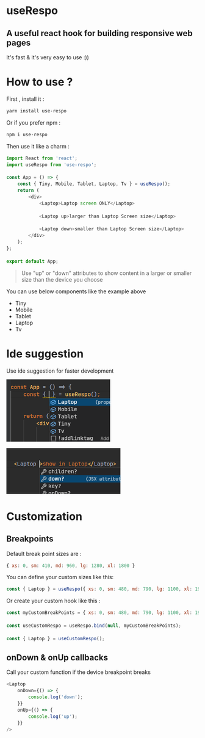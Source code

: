 # useRespo

## A useful react hook for building responsive web pages

It's fast & it's very easy to use :))

# How to use ?

First , install it :

```bash
yarn install use-respo
```

Or if you prefer npm :

```bash
npm i use-respo
```

Then use it like a charm :

```js
import React from 'react';
import useRespo from 'use-respo';

const App = () => {
	const { Tiny, Mobile, Tablet, Laptop, Tv } = useRespo();
	return (
		<div>
			<Laptop>Laptop screen ONLY</Laptop>

			<Laptop up>larger than Laptop Screen size</Laptop>

			<Laptop down>smaller than Laptop Screen size</Laptop>
		</div>
	);
};

export default App;
```

> Use "up" or "down" attributes to show content in a larger or smaller size than the device you choose

You can use below components like the example above

-   Tiny
-   Mobile
-   Tablet
-   Laptop
-   Tv

# Ide suggestion

Use ide suggestion for faster development

![hello](https://github.com/mrdexign/use-respo/blob/main/images/1.png)

![hello](https://github.com/mrdexign/use-respo/blob/main/images/2.png)

# Customization

## Breakpoints

Default break point sizes are :

```js
{ xs: 0, sm: 410, md: 960, lg: 1280, xl: 1800 }
```

You can define your custom sizes like this:

```js
const { Laptop } = useRespo({ xs: 0, sm: 480, md: 790, lg: 1100, xl: 1900 });
```

Or create your custom hook like this :

```js
const myCustomBreakPoints = { xs: 0, sm: 480, md: 790, lg: 1100, xl: 1900 };

const useCustomRespo = useRespo.bind(null, myCustomBreakPoints);

const { Laptop } = useCustomRespo();
```

## onDown & onUp callbacks

Call your custom function if the device breakpoint breaks

```js
<Laptop
	onDown={() => {
		console.log('down');
	}}
	onUp={() => {
		console.log('up');
	}}
/>
```
